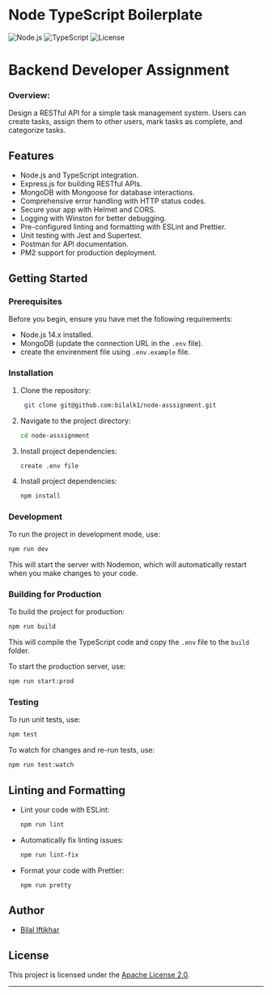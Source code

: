 # Node TypeScript Boilerplate

![Node.js](https://img.shields.io/badge/Node.js-14.x-green)
![TypeScript](https://img.shields.io/badge/TypeScript-4.x-blue)
![License](https://img.shields.io/badge/License-Apache%202.0-yellow)

# **Backend Developer Assignment**

### **Overview:**

Design a RESTful API for a simple task management system. Users can create tasks, assign them to other users, mark tasks as complete, and categorize tasks.

## Features

- Node.js and TypeScript integration.
- Express.js for building RESTful APIs.
- MongoDB with Mongoose for database interactions.
- Comprehensive error handling with HTTP status codes.
- Secure your app with Helmet and CORS.
- Logging with Winston for better debugging.
- Pre-configured linting and formatting with ESLint and Prettier.
- Unit testing with Jest and Supertest.
- Postman for API documentation.
- PM2 support for production deployment.

## Getting Started

### Prerequisites

Before you begin, ensure you have met the following requirements:

- Node.js 14.x installed.
- MongoDB (update the connection URL in the `.env` file).
- create the envirenment file using `.env.example` file.

### Installation

1. Clone the repository:

   ```bash
    git clone git@github.com:bilalk1/node-asssignment.git
   ```

2. Navigate to the project directory:

   ```bash
   cd node-asssignment
   ```

3. Install project dependencies:

   ```
   create .env file
   ```
4. Install project dependencies:

   ```bash
   npm install
   ```

### Development

To run the project in development mode, use:

```bash
npm run dev
```

This will start the server with Nodemon, which will automatically restart when you make changes to your code.

### Building for Production

To build the project for production:

```bash
npm run build
```

This will compile the TypeScript code and copy the `.env` file to the `build` folder.

To start the production server, use:

```bash
npm run start:prod
```

### Testing

To run unit tests, use:

```bash
npm test
```

To watch for changes and re-run tests, use:

```bash
npm run test:watch
```

## Linting and Formatting

- Lint your code with ESLint:

  ```bash
  npm run lint
  ```

- Automatically fix linting issues:

  ```bash
  npm run lint-fix
  ```

- Format your code with Prettier:

  ```bash
  npm run pretty
  ```

## Author

- [Bilal Iftikhar](https://github.com/bilalk1)

## License

This project is licensed under the [Apache License 2.0](LICENSE).

---

